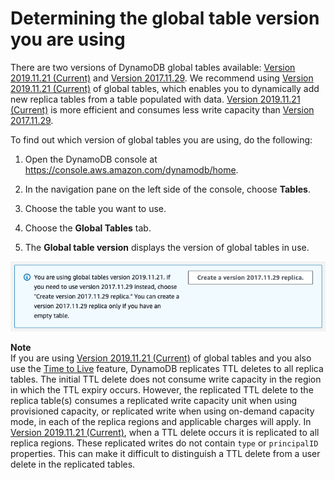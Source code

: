 # Determining the global table version you are using<a name="globaltables.DetermineVersion"></a>

There are two versions of DynamoDB global tables available: [Version 2019\.11\.21 \(Current\)](globaltables.V2.md) and [Version 2017\.11\.29](globaltables.V1.md)\. We recommend using [Version 2019\.11\.21 \(Current\)](globaltables.V2.md) of global tables, which enables you to dynamically add new replica tables from a table populated with data\. [Version 2019\.11\.21 \(Current\)](globaltables.V2.md) is more efficient and consumes less write capacity than [Version 2017\.11\.29](globaltables.V1.md)\.

To find out which version of global tables you are using, do the following:

1. Open the DynamoDB console at [https://console\.aws\.amazon\.com/dynamodb/home](https://console.aws.amazon.com/dynamodb/home)\.

1. In the navigation pane on the left side of the console, choose **Tables**\.

1. Choose the table you want to use\.

1. Choose the **Global Tables** tab\.

1. The **Global table version** displays the version of global tables in use\.

![\[\]](./images/GlobalTables-determineversion.png)

**Note**  
If you are using [Version 2019\.11\.21 \(Current\)](globaltables.V2.md) of global tables and you also use the [Time to Live](https://docs.aws.amazon.com/amazondynamodb/latest/developerguide/TTL.html) feature, DynamoDB replicates TTL deletes to all replica tables\. The initial TTL delete does not consume write capacity in the region in which the TTL expiry occurs\. However, the replicated TTL delete to the replica table\(s\) consumes a replicated write capacity unit when using provisioned capacity, or replicated write when using on\-demand capacity mode, in each of the replica regions and applicable charges will apply\.
In [Version 2019\.11\.21 \(Current\)](globaltables.V2.md), when a TTL delete occurs it is replicated to all replica regions\. These replicated writes do not contain `type` or `principalID` properties\. This can make it difficult to distinguish a TTL delete from a user delete in the replicated tables\.
